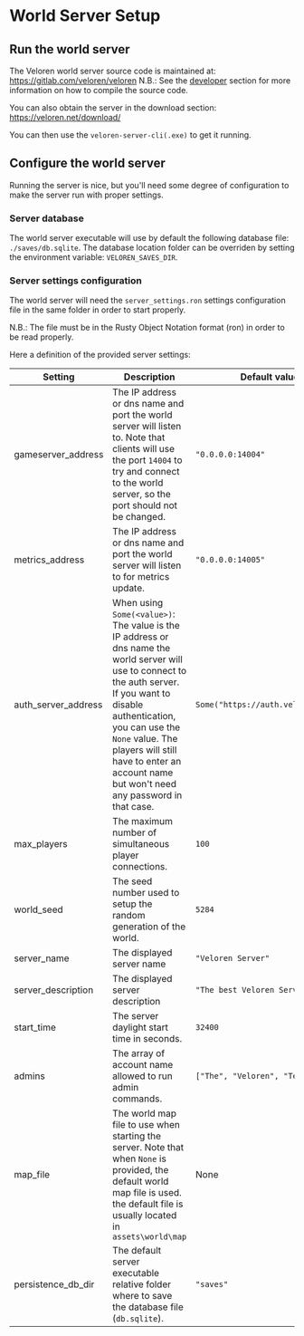 # World Server Setup

## Run the world server

The Veloren world server source code is maintained at: https://gitlab.com/veloren/veloren
N.B.: See the [developer](../developers) section for more information on how to compile the source code.

You can also obtain the server in the download section: https://veloren.net/download/

You can then use the `veloren-server-cli(.exe)` to get it running.

## Configure the world server

Running the server is nice, but you'll need some degree of configuration to make the server run with proper settings.

### Server database

The world server executable will use by default the following database file: `./saves/db.sqlite`.
The database location folder can be overriden by setting the environment variable: `VELOREN_SAVES_DIR`.

### Server settings configuration

The world server will need the `server_settings.ron` settings configuration file in the same folder in order to start properly.

N.B.: The file must be in the Rusty Object Notation format (ron) in order to be read properly.

Here a definition of the provided server settings:

| Setting | Description | Default value |
| ------- | ----------- | ------------- |
| gameserver_address | The IP address or dns name and port the world server will listen to. Note that clients will use the port `14004` to try and connect to the world server, so the port should not be changed.  | `"0.0.0.0:14004"` |
| metrics_address | The IP address or dns name and port the world server will listen to for metrics update. | `"0.0.0.0:14005"` |
| auth_server_address | When using `Some(<value>)`: The value is the IP address or dns name the world server will use to connect to the auth server. If you want to disable authentication, you can use the `None` value. The players will still have to enter an account name but won't need any password in that case. | `Some("https://auth.veloren.net")` |
| max_players | The maximum number of simultaneous player connections. | `100` |
| world_seed | The seed number used to setup the random generation of the world. | `5284` |
| server_name | The displayed server name | `"Veloren Server"` |
| server_description | The displayed server description | `"The best Veloren Server"` |
| start_time | The server daylight start time in seconds. | `32400` |
| admins | The array of account name allowed to run admin commands. | `["The", "Veloren", "Team"]` |
| map_file | The world map file to use when starting the server. Note that when `None` is provided, the default world map file is used. the default file is usually located in `assets\world\map` | None |
| persistence_db_dir | The default server executable relative folder where to save the database file (`db.sqlite`).  | `"saves"` |
